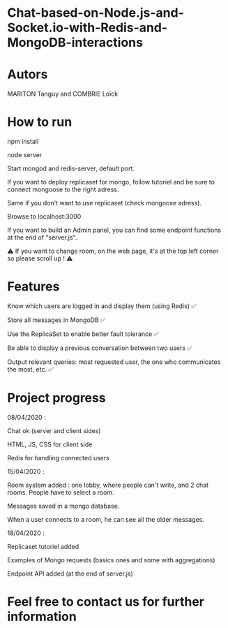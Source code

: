 # Chat-based-on-Node.js-and-Socket.io-with-Redis-and-MongoDB-interactions

# Autors

MARITON Tanguy and COMBRIE Loïck

# How to run

npm install

node server

Start mongod and redis-server, default port.

If you want to deploy replicaset for mongo, follow tutoriel and be sure to connect mongoose to the right adress.

Same if you don't want to use replicaset (check mongoose adress).

Browse to localhost:3000

If you want to build an Admin panel, you can find some endpoint functions at the end of "server.js".

:warning: If you want to change room, on the web page, it's at the top left corner so please scroll up ! :warning:

# Features 

Know which users are logged in and display them (using Redis) :white_check_mark:

Store all messages in MongoDB :white_check_mark:

Use the ReplicaSet to enable better fault tolerance :white_check_mark:

Be able to display a previous conversation between two users :white_check_mark: 

Output relevant queries: most requested user, the one who communicates the most, etc. :white_check_mark:

# Project progress

08/04/2020 :

Chat ok (server and client sides)

HTML, JS, CSS for client side

Redis for handling connected users 

15/04/2020 : 

Room system added : one lobby, where people can't write, and 2 chat rooms. People have to select a room.

Messages saved in a mongo database. 

When a user connects to a room, he can see all the older messages.

18/04/2020 :

Replicaset tutoriel added

Examples of Mongo requests (basics ones and some with aggregations)

Endpoint API added (at the end of server.js)


# Feel free to contact us for further information


